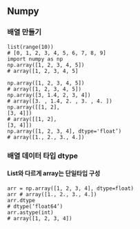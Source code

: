 ## Numpy
### 배열 만들기
```
list(range(10))
# [0, 1, 2, 3, 4, 5, 6, 7, 8, 9]
import numpy as np
np.array([1, 2, 3, 4, 5])
# array([1, 2, 3, 4, 5]
```
```
np.array([1, 2, 3, 4, 5])
# array([1, 2, 3, 4, 5])
np.array([3, 1.4, 2, 3, 4])
# array([3. , 1.4, 2. , 3. , 4. ])
np.array([[1, 2],
[3, 4]])
# array([[1, 2],
[3, 4]])
np.array([1, 2, 3, 4], dtype='float’)
# array([1., 2., 3., 4.])
```
### 배열 데이터 타입 dtype
#### List와 다르게 array는 단일타입 구성
```
arr = np.array([1, 2, 3, 4], dtype=float)
arr # array([1., 2., 3., 4.])
arr.dtype
# dtype(‘float64’)
arr.astype(int)
# array([1, 2, 3, 4])
```
